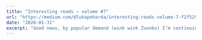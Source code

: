```yaml
---
title: "Interesting reads — volume #7"
url: "https://medium.com/@lukapeharda/interesting-reads-volume-7-f2f5299febb0"
date: "2020-01-31"
excerpt: "Good news, by popular demand (wink wink Zvonko) I’m continuing with Interesting reads. I know what you’re thinking — your year could not have started with better news than this :D"
---
```

